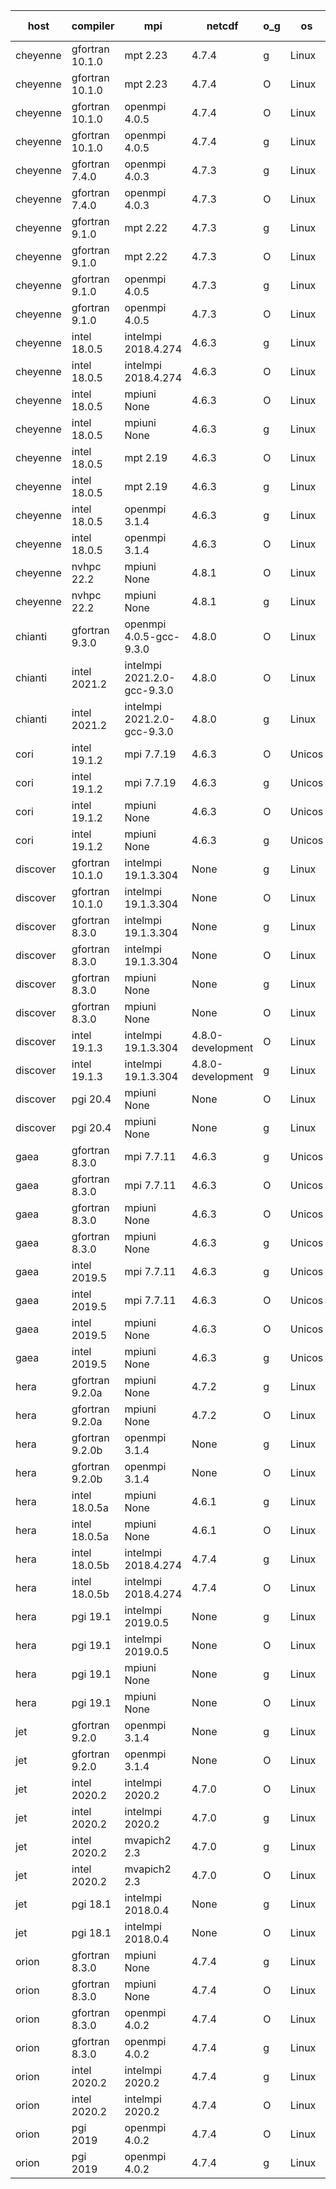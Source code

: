 

| host     | compiler                              | mpi                      | netcdf        | o_g        | os       | build       | u_pass          | u_fail          | s_pass            | s_fail            | e_pass             | e_fail             | nuopc_pass       | nuopc_fail       | artifacts link          |
|----------|---------------------------------------|--------------------------|---------------|------------|----------|-------------|-----------------|-----------------|-------------------|-------------------|--------------------|--------------------|------------------|------------------|-------------------------|
| cheyenne | gfortran 10.1.0 | mpt 2.23  | 4.7.4  | g | Linux | PASS | 13872 | 0 | 49 | 0 | 80 | 0 | 52 | 0 | <a href="https://github.com/esmf-org/esmf-test-artifacts/tree/6b04ba13ad357e2b06f302a9fbe8b66b8878fcd8/develop/gfortran/10.1.0/g/mpt/2.23" target="_blank">6b04ba1</a> | 
| cheyenne | gfortran 10.1.0 | mpt 2.23  | 4.7.4  | O | Linux | PASS | 13872 | 0 | 49 | 0 | 80 | 0 | 52 | 0 | <a href="https://github.com/esmf-org/esmf-test-artifacts/tree/fb4b3c5d5f55c6d9a4b44b4ce58c685ce0d7f7c2/develop/gfortran/10.1.0/O/mpt/2.23" target="_blank">fb4b3c5</a> | 
| cheyenne | gfortran 10.1.0 | openmpi 4.0.5  | 4.7.4  | O | Linux | PASS | 13872 | 0 | 49 | 0 | 80 | 0 | 52 | 0 | <a href="https://github.com/esmf-org/esmf-test-artifacts/tree/578169a4d5f9eef53e70f6e5b93291cac7bd1bc8/develop/gfortran/10.1.0/O/openmpi/4.0.5" target="_blank">578169a</a> | 
| cheyenne | gfortran 10.1.0 | openmpi 4.0.5  | 4.7.4  | g | Linux | PASS | 13872 | 0 | 49 | 0 | 80 | 0 | 52 | 0 | <a href="https://github.com/esmf-org/esmf-test-artifacts/tree/f66cd61a5d13aa0c0c50b575b208c01acdb02d28/develop/gfortran/10.1.0/g/openmpi/4.0.5" target="_blank">f66cd61</a> | 
| cheyenne | gfortran 7.4.0 | openmpi 4.0.3  | 4.7.3  | g | Linux | PASS | 13872 | 0 | 49 | 0 | 80 | 0 | 50 | 2 | <a href="https://github.com/esmf-org/esmf-test-artifacts/tree/a96a83601a1e79c6819f7917f656b5014a75d3bc/develop/gfortran/7.4.0/g/openmpi/4.0.3" target="_blank">a96a836</a> | 
| cheyenne | gfortran 7.4.0 | openmpi 4.0.3  | 4.7.3  | O | Linux | PASS | 13872 | 0 | 49 | 0 | 80 | 0 | 50 | 2 | <a href="https://github.com/esmf-org/esmf-test-artifacts/tree/5380f4cea274aedf4e56db4d10249418ce6ade83/develop/gfortran/7.4.0/O/openmpi/4.0.3" target="_blank">5380f4c</a> | 
| cheyenne | gfortran 9.1.0 | mpt 2.22  | 4.7.3  | g | Linux | PASS | 13872 | 0 | 49 | 0 | 80 | 0 | 50 | 2 | <a href="https://github.com/esmf-org/esmf-test-artifacts/tree/361fc66197b4e6aa257eb2162d43796209d031c1/develop/gfortran/9.1.0/g/mpt/2.22" target="_blank">361fc66</a> | 
| cheyenne | gfortran 9.1.0 | mpt 2.22  | 4.7.3  | O | Linux | PASS | 13872 | 0 | 49 | 0 | 80 | 0 | 50 | 2 | <a href="https://github.com/esmf-org/esmf-test-artifacts/tree/f2ee510e8e54628d7c6b6c2756ea4040b5e7de84/develop/gfortran/9.1.0/O/mpt/2.22" target="_blank">f2ee510</a> | 
| cheyenne | gfortran 9.1.0 | openmpi 4.0.5  | 4.7.3  | g | Linux | PASS | 13872 | 0 | 49 | 0 | 80 | 0 | 50 | 2 | <a href="https://github.com/esmf-org/esmf-test-artifacts/tree/6c8bef6415587a9e0d5faa5f4fa924f5e89f1f29/develop/gfortran/9.1.0/g/openmpi/4.0.5" target="_blank">6c8bef6</a> | 
| cheyenne | gfortran 9.1.0 | openmpi 4.0.5  | 4.7.3  | O | Linux | PASS | 13872 | 0 | 49 | 0 | 80 | 0 | 50 | 2 | <a href="https://github.com/esmf-org/esmf-test-artifacts/tree/78b78175e41d7a74345036bf8849f2f084054b67/develop/gfortran/9.1.0/O/openmpi/4.0.5" target="_blank">78b7817</a> | 
| cheyenne | intel 18.0.5 | intelmpi 2018.4.274  | 4.6.3  | g | Linux | PASS | None | None | None | None | None | None | None | None | <a href="https://github.com/esmf-org/esmf-test-artifacts/tree/ec7270e7352f7bc4d2b2ed66a58393e8a4d191a9/develop/intel/18.0.5/g/intelmpi/2018.4.274" target="_blank">ec7270e</a> | 
| cheyenne | intel 18.0.5 | intelmpi 2018.4.274  | 4.6.3  | O | Linux | PASS | None | None | None | None | None | None | None | None | <a href="https://github.com/esmf-org/esmf-test-artifacts/tree/ce5298376ce6af08923c66cca91a5d5a437dddda/develop/intel/18.0.5/O/intelmpi/2018.4.274" target="_blank">ce52983</a> | 
| cheyenne | intel 18.0.5 | mpiuni None  | 4.6.3  | O | Linux | PASS | 12316 | 0 | 8 | 0 | 43 | 0 | None | None | <a href="https://github.com/esmf-org/esmf-test-artifacts/tree/6f9848f5f6ca59cc0bf6e8ac89973941f8c6f645/develop/intel/18.0.5/O/mpiuni/None" target="_blank">6f9848f</a> | 
| cheyenne | intel 18.0.5 | mpiuni None  | 4.6.3  | g | Linux | PASS | 12316 | 0 | 8 | 0 | 43 | 0 | None | None | <a href="https://github.com/esmf-org/esmf-test-artifacts/tree/3a8b10b27c52c79260293ecf1bbe8525bdf3c1aa/develop/intel/18.0.5/g/mpiuni/None" target="_blank">3a8b10b</a> | 
| cheyenne | intel 18.0.5 | mpt 2.19  | 4.6.3  | O | Linux | PASS | None | None | None | None | None | None | None | None | <a href="https://github.com/esmf-org/esmf-test-artifacts/tree/8be6fa3f43a6fe79be1d7af8dc4cc0e82c4b70fc/develop/intel/18.0.5/O/mpt/2.19" target="_blank">8be6fa3</a> | 
| cheyenne | intel 18.0.5 | mpt 2.19  | 4.6.3  | g | Linux | PASS | None | None | None | None | None | None | None | None | <a href="https://github.com/esmf-org/esmf-test-artifacts/tree/948bb536cc72b684d09e9335652a70246a6c28b9/develop/intel/18.0.5/g/mpt/2.19" target="_blank">948bb53</a> | 
| cheyenne | intel 18.0.5 | openmpi 3.1.4  | 4.6.3  | g | Linux | PASS | None | None | None | None | None | None | None | None | <a href="https://github.com/esmf-org/esmf-test-artifacts/tree/90b3846e3e28b88a97f4e3024af0b107338b4b91/develop/intel/18.0.5/g/openmpi/3.1.4" target="_blank">90b3846</a> | 
| cheyenne | intel 18.0.5 | openmpi 3.1.4  | 4.6.3  | O | Linux | PASS | None | None | None | None | None | None | None | None | <a href="https://github.com/esmf-org/esmf-test-artifacts/tree/7c6522e136fb15a07c60ec470e0d2b444b1cc68a/develop/intel/18.0.5/O/openmpi/3.1.4" target="_blank">7c6522e</a> | 
| cheyenne | nvhpc 22.2 | mpiuni None  | 4.8.1  | O | Linux | PASS | None | None | None | None | None | None | None | None | <a href="https://github.com/esmf-org/esmf-test-artifacts/tree/dfb97e250bf8ffb6d304a10a55bd776678432196/develop/nvhpc/22.2/O/mpiuni/None" target="_blank">dfb97e2</a> | 
| cheyenne | nvhpc 22.2 | mpiuni None  | 4.8.1  | g | Linux | PASS | None | None | None | None | None | None | None | None | <a href="https://github.com/esmf-org/esmf-test-artifacts/tree/bbcee8cfc1ce13910f7a554a0de7417372c22022/develop/nvhpc/22.2/g/mpiuni/None" target="_blank">bbcee8c</a> | 
| chianti | gfortran 9.3.0 | openmpi 4.0.5-gcc-9.3.0  | 4.8.0  | O | Linux | PASS | None | None | None | None | None | None | None | None | <a href="https://github.com/esmf-org/esmf-test-artifacts/tree/04a138d91b75b0e609fc46170bc8a3445b6756ab/develop/gfortran/9.3.0/O/openmpi/4.0.5-gcc-9.3.0" target="_blank">04a138d</a> | 
| chianti | intel 2021.2 | intelmpi 2021.2.0-gcc-9.3.0  | 4.8.0  | O | Linux | PASS | 13872 | 0 | 49 | 0 | 80 | 0 | 52 | 0 | <a href="https://github.com/esmf-org/esmf-test-artifacts/tree/9631585ef543907313975ba3f6e96e89d7610547/develop/intel/2021.2/O/intelmpi/2021.2.0-gcc-9.3.0" target="_blank">9631585</a> | 
| chianti | intel 2021.2 | intelmpi 2021.2.0-gcc-9.3.0  | 4.8.0  | g | Linux | PASS | 13872 | 0 | 49 | 0 | 80 | 0 | 52 | 0 | <a href="https://github.com/esmf-org/esmf-test-artifacts/tree/43a037df49c9a1d81a747fb35eab4b350b1e85f3/develop/intel/2021.2/g/intelmpi/2021.2.0-gcc-9.3.0" target="_blank">43a037d</a> | 
| cori | intel 19.1.2 | mpi 7.7.19  | 4.6.3  | O | Unicos | PASS | None | None | None | None | None | None | None | None | <a href="https://github.com/esmf-org/esmf-test-artifacts/tree/c0eaabded6c14eb0fe9092c9cbd02978ec266e0c/develop/intel/19.1.2/O/mpi/7.7.19" target="_blank">c0eaabd</a> | 
| cori | intel 19.1.2 | mpi 7.7.19  | 4.6.3  | g | Unicos | PASS | None | None | None | None | None | None | None | None | <a href="https://github.com/esmf-org/esmf-test-artifacts/tree/1c9636e174dd2f8bfd6899ce3218a869adec21d7/develop/intel/19.1.2/g/mpi/7.7.19" target="_blank">1c9636e</a> | 
| cori | intel 19.1.2 | mpiuni None  | 4.6.3  | O | Unicos | PASS | None | None | None | None | None | None | None | None | <a href="https://github.com/esmf-org/esmf-test-artifacts/tree/88f3f71b7c53ead096e8c2ebbdbf310d00369368/develop/intel/19.1.2/O/mpiuni/None" target="_blank">88f3f71</a> | 
| cori | intel 19.1.2 | mpiuni None  | 4.6.3  | g | Unicos | PASS | None | None | None | None | None | None | None | None | <a href="https://github.com/esmf-org/esmf-test-artifacts/tree/471459b4927b4804c4646a933b98294c41b51a38/develop/intel/19.1.2/g/mpiuni/None" target="_blank">471459b</a> | 
| discover | gfortran 10.1.0 | intelmpi 19.1.3.304  | None  | g | Linux | PASS | 13855 | 17 | 49 | 0 | 80 | 0 | 52 | 0 | <a href="https://github.com/esmf-org/esmf-test-artifacts/tree/79d15d2058ec2c96691adce9947db601814d2afc/develop/gfortran/10.1.0/g/intelmpi/19.1.3.304" target="_blank">79d15d2</a> | 
| discover | gfortran 10.1.0 | intelmpi 19.1.3.304  | None  | O | Linux | PASS | 13855 | 17 | 49 | 0 | 80 | 0 | 52 | 0 | <a href="https://github.com/esmf-org/esmf-test-artifacts/tree/7eff42f4d3acbec23fb14796af660176cad84d02/develop/gfortran/10.1.0/O/intelmpi/19.1.3.304" target="_blank">7eff42f</a> | 
| discover | gfortran 8.3.0 | intelmpi 19.1.3.304  | None  | g | Linux | PASS | 13855 | 17 | 49 | 0 | 80 | 0 | 52 | 0 | <a href="https://github.com/esmf-org/esmf-test-artifacts/tree/fb7112d079e2ac58f56777301a85d380f7cca710/develop/gfortran/8.3.0/g/intelmpi/19.1.3.304" target="_blank">fb7112d</a> | 
| discover | gfortran 8.3.0 | intelmpi 19.1.3.304  | None  | O | Linux | PASS | 13855 | 17 | 49 | 0 | 80 | 0 | 52 | 0 | <a href="https://github.com/esmf-org/esmf-test-artifacts/tree/8ce517150f7e69b7aa58b6f8da042688073cf37d/develop/gfortran/8.3.0/O/intelmpi/19.1.3.304" target="_blank">8ce5171</a> | 
| discover | gfortran 8.3.0 | mpiuni None  | None  | g | Linux | PASS | 12314 | 2 | 8 | 0 | 43 | 0 | None | None | <a href="https://github.com/esmf-org/esmf-test-artifacts/tree/07b45feef88059a1dbb5ab5ab0e105c862a19e77/develop/gfortran/8.3.0/g/mpiuni/None" target="_blank">07b45fe</a> | 
| discover | gfortran 8.3.0 | mpiuni None  | None  | O | Linux | PASS | 12314 | 2 | 8 | 0 | 43 | 0 | None | None | <a href="https://github.com/esmf-org/esmf-test-artifacts/tree/e458fe1abc21a0d8a85a87165935b0fb7b9e0dca/develop/gfortran/8.3.0/O/mpiuni/None" target="_blank">e458fe1</a> | 
| discover | intel 19.1.3 | intelmpi 19.1.3.304  | 4.8.0-development  | O | Linux | PASS | 13872 | 0 | 49 | 0 | 80 | 0 | 52 | 0 | <a href="https://github.com/esmf-org/esmf-test-artifacts/tree/7faf82af72810ac88b14b282321d2fc1e5f4179a/develop/intel/19.1.3/O/intelmpi/19.1.3.304" target="_blank">7faf82a</a> | 
| discover | intel 19.1.3 | intelmpi 19.1.3.304  | 4.8.0-development  | g | Linux | PASS | 13872 | 0 | 49 | 0 | 80 | 0 | 52 | 0 | <a href="https://github.com/esmf-org/esmf-test-artifacts/tree/f9605a7423768270ff02c7d1d7aa4fac20cb00cf/develop/intel/19.1.3/g/intelmpi/19.1.3.304" target="_blank">f9605a7</a> | 
| discover | pgi 20.4 | mpiuni None  | None  | O | Linux | FAIL | None | None | None | None | None | None | None | None | <a href="https://github.com/esmf-org/esmf-test-artifacts/tree/f0d55ec0d5d8c132125e65f793ab127a9c020dfb/develop/pgi/20.4/O/mpiuni/None" target="_blank">f0d55ec</a> | 
| discover | pgi 20.4 | mpiuni None  | None  | g | Linux | FAIL | None | None | None | None | None | None | None | None | <a href="https://github.com/esmf-org/esmf-test-artifacts/tree/08a508d3be083ed7b96a05d824a467b44c26bfda/develop/pgi/20.4/g/mpiuni/None" target="_blank">08a508d</a> | 
| gaea | gfortran 8.3.0 | mpi 7.7.11  | 4.6.3  | g | Unicos | PASS | 13871 | 1 | 49 | 0 | 80 | 0 | 47 | 5 | <a href="https://github.com/esmf-org/esmf-test-artifacts/tree/8bf5b4314d620a0b6d04aa0cc21beac534d46d6f/develop/gfortran/8.3.0/g/mpi/7.7.11" target="_blank">8bf5b43</a> | 
| gaea | gfortran 8.3.0 | mpi 7.7.11  | 4.6.3  | O | Unicos | PASS | 13871 | 1 | 49 | 0 | 80 | 0 | 47 | 5 | <a href="https://github.com/esmf-org/esmf-test-artifacts/tree/443a3a221b666f7beffe9464d769e7da521d7b7a/develop/gfortran/8.3.0/O/mpi/7.7.11" target="_blank">443a3a2</a> | 
| gaea | gfortran 8.3.0 | mpiuni None  | 4.6.3  | O | Unicos | PASS | 12316 | 0 | 8 | 0 | 43 | 0 | None | None | <a href="https://github.com/esmf-org/esmf-test-artifacts/tree/6aaa39e3eab80b086f7b4e985947d0e568c99963/develop/gfortran/8.3.0/O/mpiuni/None" target="_blank">6aaa39e</a> | 
| gaea | gfortran 8.3.0 | mpiuni None  | 4.6.3  | g | Unicos | PASS | 12316 | 0 | 8 | 0 | 43 | 0 | None | None | <a href="https://github.com/esmf-org/esmf-test-artifacts/tree/c51abc3b56d6882cb7399fa77e2e581e003ddee4/develop/gfortran/8.3.0/g/mpiuni/None" target="_blank">c51abc3</a> | 
| gaea | intel 2019.5 | mpi 7.7.11  | 4.6.3  | g | Unicos | PASS | 13857 | 15 | 49 | 0 | 80 | 0 | 47 | 5 | <a href="https://github.com/esmf-org/esmf-test-artifacts/tree/751e278fd92ce4afd6dfe9bdc6e44be34ba07514/develop/intel/2019.5/g/mpi/7.7.11" target="_blank">751e278</a> | 
| gaea | intel 2019.5 | mpi 7.7.11  | 4.6.3  | O | Unicos | PASS | 13857 | 15 | 49 | 0 | 80 | 0 | 47 | 5 | <a href="https://github.com/esmf-org/esmf-test-artifacts/tree/ce3b50c145ccb39ef45b3ab55c14eda1e05c9104/develop/intel/2019.5/O/mpi/7.7.11" target="_blank">ce3b50c</a> | 
| gaea | intel 2019.5 | mpiuni None  | 4.6.3  | O | Unicos | PASS | 12301 | 15 | 8 | 0 | 43 | 0 | None | None | <a href="https://github.com/esmf-org/esmf-test-artifacts/tree/6b0f84e95c4ed0a8946b16644e7646ed4e67a4d9/develop/intel/2019.5/O/mpiuni/None" target="_blank">6b0f84e</a> | 
| gaea | intel 2019.5 | mpiuni None  | 4.6.3  | g | Unicos | PASS | 12301 | 15 | 8 | 0 | 43 | 0 | None | None | <a href="https://github.com/esmf-org/esmf-test-artifacts/tree/893108ab302a9ba6fa9a7b99d0b7d4ba0e169548/develop/intel/2019.5/g/mpiuni/None" target="_blank">893108a</a> | 
| hera | gfortran 9.2.0a | mpiuni None  | 4.7.2  | g | Linux | PASS | 12316 | 0 | 8 | 0 | 43 | 0 | None | None | <a href="https://github.com/esmf-org/esmf-test-artifacts/tree/2c6016da5fdad1e0e8d15130638d82076264f15b/develop/gfortran/9.2.0a/g/mpiuni/None" target="_blank">2c6016d</a> | 
| hera | gfortran 9.2.0a | mpiuni None  | 4.7.2  | O | Linux | PASS | 12316 | 0 | 8 | 0 | 43 | 0 | None | None | <a href="https://github.com/esmf-org/esmf-test-artifacts/tree/4927d5ad6f39b553606269e5606d92cb8e9ad6bf/develop/gfortran/9.2.0a/O/mpiuni/None" target="_blank">4927d5a</a> | 
| hera | gfortran 9.2.0b | openmpi 3.1.4  | None  | g | Linux | PASS | 13870 | 2 | 49 | 0 | 80 | 0 | 52 | 0 | <a href="https://github.com/esmf-org/esmf-test-artifacts/tree/b6e6092f8461214e90f02794a3b884aaf09a57fc/develop/gfortran/9.2.0b/g/openmpi/3.1.4" target="_blank">b6e6092</a> | 
| hera | gfortran 9.2.0b | openmpi 3.1.4  | None  | O | Linux | PASS | 13870 | 2 | 49 | 0 | 80 | 0 | 52 | 0 | <a href="https://github.com/esmf-org/esmf-test-artifacts/tree/bd99df4eab2eaeec075af86928bfd9536045c21c/develop/gfortran/9.2.0b/O/openmpi/3.1.4" target="_blank">bd99df4</a> | 
| hera | intel 18.0.5a | mpiuni None  | 4.6.1  | g | Linux | PASS | 12316 | 0 | 8 | 0 | 43 | 0 | None | None | <a href="https://github.com/esmf-org/esmf-test-artifacts/tree/3b246d085842eafa54423d315df1590d2e5864eb/develop/intel/18.0.5a/g/mpiuni/None" target="_blank">3b246d0</a> | 
| hera | intel 18.0.5a | mpiuni None  | 4.6.1  | O | Linux | PASS | 12316 | 0 | 8 | 0 | 43 | 0 | None | None | <a href="https://github.com/esmf-org/esmf-test-artifacts/tree/9006b0d5619dad5b736ebad82a4a8f49dbcdd8a5/develop/intel/18.0.5a/O/mpiuni/None" target="_blank">9006b0d</a> | 
| hera | intel 18.0.5b | intelmpi 2018.4.274  | 4.7.4  | g | Linux | PASS | 13872 | 0 | 49 | 0 | 80 | 0 | 52 | 0 | <a href="https://github.com/esmf-org/esmf-test-artifacts/tree/6901887b284702dd5324b74eed7ebf53a81cb6ed/develop/intel/18.0.5b/g/intelmpi/2018.4.274" target="_blank">6901887</a> | 
| hera | intel 18.0.5b | intelmpi 2018.4.274  | 4.7.4  | O | Linux | PASS | 13872 | 0 | 49 | 0 | 80 | 0 | 52 | 0 | <a href="https://github.com/esmf-org/esmf-test-artifacts/tree/081f894cce1d643453346465a98fd976e2f99fae/develop/intel/18.0.5b/O/intelmpi/2018.4.274" target="_blank">081f894</a> | 
| hera | pgi 19.1 | intelmpi 2019.0.5  | None  | g | Linux | PASS | None | None | None | None | None | None | None | None | <a href="https://github.com/esmf-org/esmf-test-artifacts/tree/6a2bd22b666727f05a4b60ff680105f1a15cec1f/develop/pgi/19.1/g/intelmpi/2019.0.5" target="_blank">6a2bd22</a> | 
| hera | pgi 19.1 | intelmpi 2019.0.5  | None  | O | Linux | PASS | None | None | None | None | None | None | None | None | <a href="https://github.com/esmf-org/esmf-test-artifacts/tree/979301641d4ad8064fb94c5d94115096b5ab45a2/develop/pgi/19.1/O/intelmpi/2019.0.5" target="_blank">9793016</a> | 
| hera | pgi 19.1 | mpiuni None  | None  | g | Linux | PASS | 11683 | 633 | 4 | 4 | 40 | 3 | None | None | <a href="https://github.com/esmf-org/esmf-test-artifacts/tree/f366bbf3ff0412c3ef9b0d9027258a3fe049ad2f/develop/pgi/19.1/g/mpiuni/None" target="_blank">f366bbf</a> | 
| hera | pgi 19.1 | mpiuni None  | None  | O | Linux | PASS | 11683 | 633 | 6 | 2 | 40 | 3 | None | None | <a href="https://github.com/esmf-org/esmf-test-artifacts/tree/1eab2d4c54e334e7a67e304544319beff09905ae/develop/pgi/19.1/O/mpiuni/None" target="_blank">1eab2d4</a> | 
| jet | gfortran 9.2.0 | openmpi 3.1.4  | None  | g | Linux | PASS | 13870 | 2 | 49 | 0 | 80 | 0 | 52 | 0 | <a href="https://github.com/esmf-org/esmf-test-artifacts/tree/233733b150b36222e7c73309a741913ef7c6fc72/develop/gfortran/9.2.0/g/openmpi/3.1.4" target="_blank">233733b</a> | 
| jet | gfortran 9.2.0 | openmpi 3.1.4  | None  | O | Linux | PASS | 13870 | 2 | 49 | 0 | 80 | 0 | 52 | 0 | <a href="https://github.com/esmf-org/esmf-test-artifacts/tree/f0fa084a0a28c75b7a142c7af3185fd4c0694510/develop/gfortran/9.2.0/O/openmpi/3.1.4" target="_blank">f0fa084</a> | 
| jet | intel 2020.2 | intelmpi 2020.2  | 4.7.0  | O | Linux | PASS | 13872 | 0 | 49 | 0 | 80 | 0 | 52 | 0 | <a href="https://github.com/esmf-org/esmf-test-artifacts/tree/2303984c790c59be8e0f43f116794b8647fa37cd/develop/intel/2020.2/O/intelmpi/2020.2" target="_blank">2303984</a> | 
| jet | intel 2020.2 | intelmpi 2020.2  | 4.7.0  | g | Linux | PASS | 13872 | 0 | 49 | 0 | 80 | 0 | 52 | 0 | <a href="https://github.com/esmf-org/esmf-test-artifacts/tree/22561b8b3ab0a305e195ceff3831300b19d0acd9/develop/intel/2020.2/g/intelmpi/2020.2" target="_blank">22561b8</a> | 
| jet | intel 2020.2 | mvapich2 2.3  | 4.7.0  | g | Linux | FAIL | None | None | None | None | None | None | None | None | <a href="https://github.com/esmf-org/esmf-test-artifacts/tree/ecf4ca42e02c25750cba6eb93d320bd8e5b5fb6c/develop/intel/2020.2/g/mvapich2/2.3" target="_blank">ecf4ca4</a> | 
| jet | intel 2020.2 | mvapich2 2.3  | 4.7.0  | O | Linux | FAIL | None | None | None | None | None | None | None | None | <a href="https://github.com/esmf-org/esmf-test-artifacts/tree/578a7482cfac64ac8ecbc9d92a90132c034a9b37/develop/intel/2020.2/O/mvapich2/2.3" target="_blank">578a748</a> | 
| jet | pgi 18.1 | intelmpi 2018.0.4  | None  | g | Linux | FAIL | None | None | None | None | None | None | None | None | <a href="https://github.com/esmf-org/esmf-test-artifacts/tree/a5d73c313500f3dc5fdbea93d9bd91ba21686b56/develop/pgi/18.1/g/intelmpi/2018.0.4" target="_blank">a5d73c3</a> | 
| jet | pgi 18.1 | intelmpi 2018.0.4  | None  | O | Linux | FAIL | None | None | None | None | None | None | None | None | <a href="https://github.com/esmf-org/esmf-test-artifacts/tree/0f40a0cdeabc38e95790d85cab628b3219598170/develop/pgi/18.1/O/intelmpi/2018.0.4" target="_blank">0f40a0c</a> | 
| orion | gfortran 8.3.0 | mpiuni None  | 4.7.4  | g | Linux | PASS | 12316 | 0 | 8 | 0 | 43 | 0 | None | None | <a href="https://github.com/esmf-org/esmf-test-artifacts/tree/707ffbbd84d94a4287e9eadf75c53f1b2a599ad2/develop/gfortran/8.3.0/g/mpiuni/None" target="_blank">707ffbb</a> | 
| orion | gfortran 8.3.0 | mpiuni None  | 4.7.4  | O | Linux | PASS | 12316 | 0 | 8 | 0 | 43 | 0 | None | None | <a href="https://github.com/esmf-org/esmf-test-artifacts/tree/eef1b8dd72aaccdc2bbb1b9487e7ba138d357e68/develop/gfortran/8.3.0/O/mpiuni/None" target="_blank">eef1b8d</a> | 
| orion | gfortran 8.3.0 | openmpi 4.0.2  | 4.7.4  | O | Linux | PASS | 13872 | 0 | 49 | 0 | 80 | 0 | 50 | 2 | <a href="https://github.com/esmf-org/esmf-test-artifacts/tree/974758b6d512ae579fcb19ebb9caf7fbf5686f9f/develop/gfortran/8.3.0/O/openmpi/4.0.2" target="_blank">974758b</a> | 
| orion | gfortran 8.3.0 | openmpi 4.0.2  | 4.7.4  | g | Linux | PASS | 13872 | 0 | 49 | 0 | 80 | 0 | 0 | 0 | <a href="https://github.com/esmf-org/esmf-test-artifacts/tree/1ea2fb81a558262b2b286d23dd28f339f51959de/develop/gfortran/8.3.0/g/openmpi/4.0.2" target="_blank">1ea2fb8</a> | 
| orion | intel 2020.2 | intelmpi 2020.2  | 4.7.4  | g | Linux | PASS | 13872 | 0 | 49 | 0 | 80 | 0 | 50 | 2 | <a href="https://github.com/esmf-org/esmf-test-artifacts/tree/3777ff4bc0b322e7c3004e7dc99fbb912323aca4/develop/intel/2020.2/g/intelmpi/2020.2" target="_blank">3777ff4</a> | 
| orion | intel 2020.2 | intelmpi 2020.2  | 4.7.4  | O | Linux | PASS | 13872 | 0 | 49 | 0 | 80 | 0 | 50 | 2 | <a href="https://github.com/esmf-org/esmf-test-artifacts/tree/a7aee98c7d9e35a590434c8bbe773f89ab080df1/develop/intel/2020.2/O/intelmpi/2020.2" target="_blank">a7aee98</a> | 
| orion | pgi 2019 | openmpi 4.0.2  | 4.7.4  | O | Linux | FAIL | None | None | None | None | None | None | None | None | <a href="https://github.com/esmf-org/esmf-test-artifacts/tree/c78f3438472fd703a1d04aefcaf08a5911b98322/develop/pgi/2019/O/openmpi/4.0.2" target="_blank">c78f343</a> | 
| orion | pgi 2019 | openmpi 4.0.2  | 4.7.4  | g | Linux | PASS | None | None | None | None | None | None | None | None | <a href="https://github.com/esmf-org/esmf-test-artifacts/tree/65ae37873c82b8d11bddbaae66fc1391560375a6/develop/pgi/2019/g/openmpi/4.0.2" target="_blank">65ae378</a> | 

